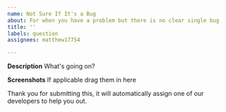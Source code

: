 ```yaml
---
name: Not Sure If It's a Bug
about: For when you have a problem but there is no clear single bug
title: ''
labels: question
assignees: matthew17754

---
```


**Description**
What's going on?

**Screenshots**
If applicable drag them in here

Thank you for submitting this, it will automatically assign one of our developers to help you out.
